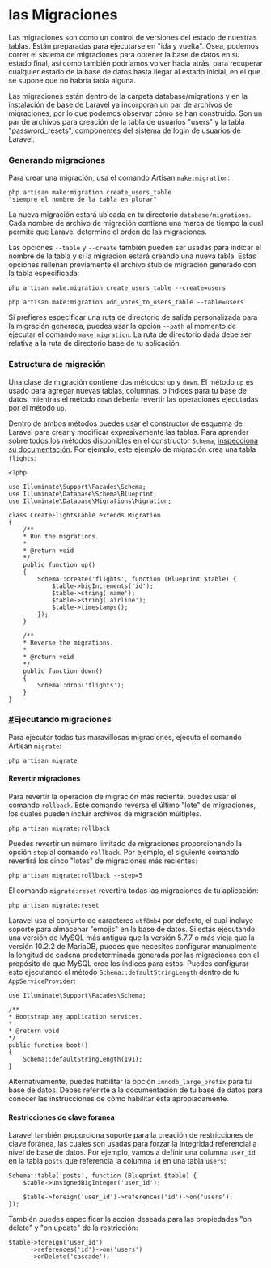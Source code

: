 # las Migraciones

Las migraciones son como un control de versiones del estado de nuestras tablas. Están preparadas para ejecutarse en "ida y vuelta". Osea, podemos correr el sistema de migraciones para obtener la base de datos en su estado final, así como también podríamos volver hacia atrás, para recuperar cualquier estado de la base de datos hasta llegar al estado inicial, en el que se supone que no habría tabla alguna. 

Las migraciones están dentro de la carpeta database/migrations y en la instalación de base de Laravel ya incorporan un par de archivos de migraciones, por lo que podemos observar cómo se han construido. Son un par de archivos para creación de la tabla de usuarios "users" y la tabla "password\_resets", componentes del sistema de login de usuarios de Laravel.

### Generando migraciones <a id="generando-migraciones"></a>

Para crear una migración, usa el comando Artisan `make:migration`:

```text
php artisan make:migration create_users_table 
"siempre el nombre de la tabla en plurar"
```

La nueva migración estará ubicada en tu directorio `database/migrations`. Cada nombre de archivo de migración contiene una marca de tiempo la cual permite que Laravel determine el orden de las migraciones.

Las opciones `--table` y `--create` también pueden ser usadas para indicar el nombre de la tabla y si la migración estará creando una nueva tabla. Estas opciones rellenan previamente el archivo stub de migración generado con la tabla especificada:

```text
php artisan make:migration create_users_table --create=users

php artisan make:migration add_votes_to_users_table --table=users
```

Si prefieres especificar una ruta de directorio de salida personalizada para la migración generada, puedes usar la opción `--path` al momento de ejecutar el comando `make:migration`. La ruta de directorio dada debe ser relativa a la ruta de directorio base de tu aplicación.



### Estructura de migración <a id="estructura-de-migracion"></a>

Una clase de migración contiene dos métodos: `up` y `down`. El método `up` es usado para agregar nuevas tablas, columnas, o índices para tu base de datos, mientras el método `down` debería revertir las operaciones ejecutadas por el método `up`.

Dentro de ambos métodos puedes usar el constructor de esquema de Laravel para crear y modificar expresivamente las tablas. Para aprender sobre todos los métodos disponibles en el constructor `Schema`, [inspecciona su documentación](https://documentacion-laravel.com/migrations.html#creating-tables). Por ejemplo, este ejemplo de migración crea una tabla `flights`:

```text
<?php

use Illuminate\Support\Facades\Schema;
use Illuminate\Database\Schema\Blueprint;
use Illuminate\Database\Migrations\Migration;

class CreateFlightsTable extends Migration
{
    /**
    * Run the migrations.
    *
    * @return void
    */
    public function up()
    {
        Schema::create('flights', function (Blueprint $table) {
            $table->bigIncrements('id');
            $table->string('name');
            $table->string('airline');
            $table->timestamps();
        });
    }

    /**
    * Reverse the migrations.
    *
    * @return void
    */
    public function down()
    {
        Schema::drop('flights');
    }
}
```

### [\#](https://documentacion-laravel.com/migrations.html#ejecutando-migraciones)Ejecutando migraciones <a id="ejecutando-migraciones"></a>

Para ejecutar todas tus maravillosas migraciones, ejecuta el comando Artisan `migrate`:

```text
php artisan migrate
```



#### Revertir migraciones <a id="revertir-migraciones"></a>

Para revertir la operación de migración más reciente, puedes usar el comando `rollback`. Este comando reversa el último "lote" de migraciones, los cuales pueden incluir archivos de migración múltiples.

```text
php artisan migrate:rollback
```

Puedes revertir un número limitado de migraciones proporcionando la opción `step` al comando `rollback`. Por ejemplo, el siguiente comando revertirá los cinco "lotes" de migraciones más recientes:

```text
php artisan migrate:rollback --step=5
```

El comando `migrate:reset` revertirá todas las migraciones de tu aplicación:

```text
php artisan migrate:reset
```

Laravel usa el conjunto de caracteres `utf8mb4` por defecto, el cual incluye soporte para almacenar "emojis" en la base de datos. Si estás ejecutando una versión de MySQL más antigua que la versión 5.7.7 o más vieja que la versión 10.2.2 de MariaDB, puedes que necesites configurar manualmente la longitud de cadena predeterminada generada por las migraciones con el propósito de que MySQL cree los índices para estos. Puedes configurar esto ejecutando el método `Schema::defaultStringLength` dentro de tu `AppServiceProvider`:

```text
use Illuminate\Support\Facades\Schema;

/**
* Bootstrap any application services.
*
* @return void
*/
public function boot()
{
    Schema::defaultStringLength(191);
}
```

Alternativamente, puedes habilitar la opción `innodb_large_prefix` para tu base de datos. Debes referirte a la documentación de tu base de datos para conocer las instrucciones de cómo habilitar ésta apropiadamente.



#### Restricciones de clave foránea <a id="restricciones-de-clave-foranea"></a>

Laravel también proporciona soporte para la creación de restricciones de clave foránea, las cuales son usadas para forzar la integridad referencial a nivel de base de datos. Por ejemplo, vamos a definir una columna `user_id` en la tabla `posts` que referencia la columna `id` en una tabla `users`:

```text
Schema::table('posts', function (Blueprint $table) {
    $table->unsignedBigInteger('user_id');

    $table->foreign('user_id')->references('id')->on('users');
});
```

También puedes especificar la acción deseada para las propiedades "on delete" y "on update" de la restricción:

```text
$table->foreign('user_id')
      ->references('id')->on('users')
      ->onDelete('cascade');
```


